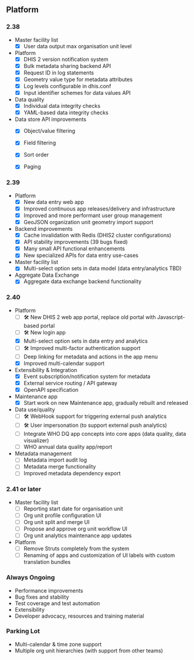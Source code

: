 ## Platform

### 2.38

- Master facility list
    -  [x] User data output max organisation unit level

- Platform
    -  [x] DHIS 2 version notification system
    -  [x] Bulk metadata sharing backend API
    -  [x] Request ID in log statements
    -  [x] Geometry value type for metadata attributes
    -  [x] Log levels configurable in dhis.conf
    -  [x] Input identifier schemes for data values API

- Data quality
    -  [x] Individual data integrity checks
    -  [x] YAML-based data integrity checks

- Data store API improvements
    -  [x] Object/value filtering
    -  [x] Field filtering
    -  [x] Sort order
    -  [x] Paging


### 2.39

- Platform
    - [x] New data entry web app
    - [x] Improved continuous app releases/delivery and infrastructure
    - [x] Improved and more performant user group management
    - [x] GeoJSON organization unit geometry import support

- Backend improvements
    - [x] Cache invalidation with Redis (DHIS2 cluster configurations)
    - [x] API stability improvements (39 bugs fixed)
    - [x] Many small API functional enhancements
    - [x] New specialized APIs for data entry use-cases

- Master facility list
    - [x] Multi-select option sets in data model (data entry/analytics TBD)

- Aggregate Data Exchange
    - [x] Aggregate data exchange backend functionality

### 2.40

-   Platform
    -   [ ] 🛠️ New DHIS 2 web app portal, replace old portal with Javascript-based portal
    -   [ ] 🛠️ New login app
    -   [x] Multi-select option sets in data entry and analytics
    -   [ ] 🛠️ Improved multi-factor authentication support
    -   [ ] Deep linking for metadata and actions in the app menu
    -   [x] Improved multi-calendar support

-   Extensibility & Integration
    -   [x] Event subscription/notification system for metadata
    -   [x] External service routing / API gateway
    -   [x] OpenAPI specification

-   Maintenance app
    -   [x] Start work on new Maintenance app, gradually rebuilt and released

-   Data use/quality
    -   [ ] 🛠️ WebHook support for triggering external push analytics
    -   [ ] 🛠️ User impersonation (to support external push analytics)
    -   [ ] Integrate WHO DQ app concepts into core apps (data quality, data visualizer)
    -   [ ] WHO annual data quality app/report

-   Metadata management
    -   [ ] Metadata import audit log
    -   [ ] Metadata merge functionality
    -   [ ] Improved metadata dependency export

### 2.41 or later

- Master facility list
    -   [ ] Reporting start date for organisation unit
    -   [ ] Org unit profile configuration UI
    -   [ ] Org unit split and merge UI
    -   [ ] Propose and approve org unit workflow UI
    -   [ ] Org unit analytics maintenance app updates

- Platform
    -   [ ] Remove Struts completely from the system
    -   [ ] Renaming of apps and customization of UI labels with custom translation bundles

### Always Ongoing

- Performance improvements
- Bug fixes and stability
- Test coverage and test automation
- Extensibility
- Developer advocacy, resources and training material

### Parking Lot

-   Multi-calendar & time zone support
-   Multiple org unit hierarchies (with support from other teams)
